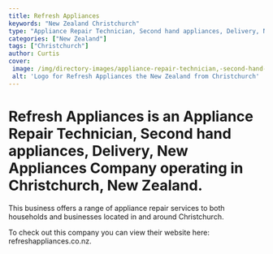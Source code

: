 ```yaml
---
title: Refresh Appliances
keywords: "New Zealand Christchurch"
type: "Appliance Repair Technician, Second hand appliances, Delivery, New Appliances"
categories: ["New Zealand"]
tags: ["Christchurch"]
author: Curtis
cover: 
 image: /img/directory-images/appliance-repair-technician,-second-hand-appliances,-delivery,-new-appliances/refresh-appliances.webp
 alt: 'Logo for Refresh Appliances the New Zealand from Christchurch'
---
```


# Refresh Appliances is an Appliance Repair Technician, Second hand appliances, Delivery, New Appliances Company operating in Christchurch, New Zealand.

This business offers a range of appliance repair services to both households and businesses located in and around Christchurch.



To check out this company you can view their website here: refreshappliances.co.nz.
